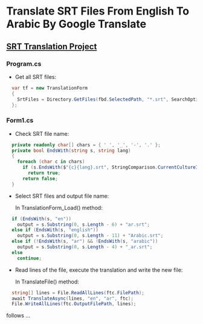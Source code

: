 #  Translate SRT Files From English To Arabic By Google Translate


## [SRT Translation Project](SRT%20Translation)

### Program.cs
- Get all SRT files:
```csharp
  var tf = new TranslationForm
  {
    SrtFiles = Directory.GetFiles(fbd.SelectedPath, "*.srt", SearchOption.AllDirectories)
  };
```

### Form1.cs
- Check SRT file name:
```csharp
  private readonly char[] chars = { ' ', '_', '-', '.' };
  private bool EndsWith(string s, string lang)
  {
    foreach (char c in chars)
      if (s.EndsWith($"{c}{lang}.srt", StringComparison.CurrentCultureIgnoreCase))
        return true;
      return false;
  }
```

- Select SRT files and output file name:

    In TranslationForm_Load() method:
```csharp
  if (EndsWith(s, "en"))
    output = s.Substring(0, s.Length - 6) + "ar.srt";
  else if (EndsWith(s, "english"))
    output = s.Substring(0, s.Length - 11) + "Arabic.srt";
  else if (!EndsWith(s, "ar") && !EndsWith(s, "arabic"))
    output = s.Substring(0, s.Length - 4) + "_ar.srt";
  else
    continue;
```

- Read lines of the file, execute the translation and write the new file:

    In TranslateFile() method:
```csharp
  string[] lines = File.ReadAllLines(ftc.FilePath);
  await TranslateAsync(lines, "en", "ar", ftc);
  File.WriteAllLines(ftc.OutputFilePath, lines);
```

follows ...


